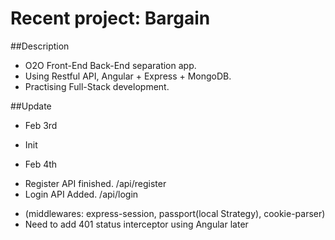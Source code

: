 # Recent project: Bargain

##Description
+ O2O Front-End Back-End separation app. 
+ Using Restful API, Angular + Express + MongoDB. 
+ Practising Full-Stack development.


##Update
+ Feb 3rd 
 - Init 
+ Feb 4th
 - Register API finished. /api/register
 - Login API Added. /api/login 
  + (middlewares: express-session, passport(local Strategy), cookie-parser)
  + Need to add 401 status interceptor using Angular later
